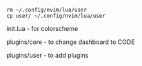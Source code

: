 ```
rm ~/.config/nvim/lua/user
cp user/ ~/.config/nvim/lua/user
```

init.lua - for colorscheme

plugins/core - to change dashboard to CODE

plugins/user - to add plugins
